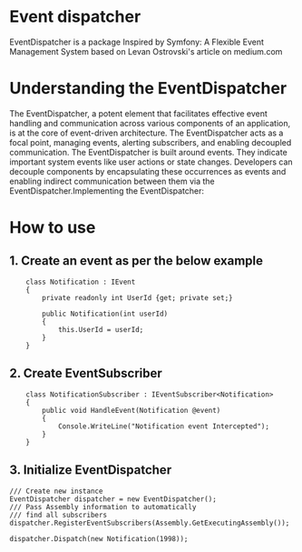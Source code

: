 # Event dispatcher
EventDispatcher is a package Inspired by Symfony: A Flexible Event Management System based on 
Levan Ostrovski's article on medium.com

# Understanding the EventDispatcher
The EventDispatcher, a potent element that facilitates effective event handling and communication across various components of an application, is at the core of event-driven architecture. The EventDispatcher acts as a focal point, managing events, alerting subscribers, and enabling decoupled communication.
The EventDispatcher is built around events. They indicate important system events like user actions or state changes. Developers can decouple components by encapsulating these occurrences as events and enabling indirect communication between them via the EventDispatcher.Implementing the EventDispatcher:

# How to use
## 1. Create an event as per the below example
```
    class Notification : IEvent
    {
        private readonly int UserId {get; private set;}

        public Notification(int userId)
        {
            this.UserId = userId;
        }
    }
```
## 2. Create EventSubscriber
```
    class NotificationSubscriber : IEventSubscriber<Notification>
    {
        public void HandleEvent(Notification @event)
        {
            Console.WriteLine("Notification event Intercepted");
        }
    }
```

## 3. Initialize EventDispatcher
```
/// Create new instance
EventDispatcher dispatcher = new EventDispatcher();
/// Pass Assembly information to automatically
/// find all subscribers
dispatcher.RegisterEventSubscribers(Assembly.GetExecutingAssembly());

dispatcher.Dispatch(new Notification(1998));
``` 
